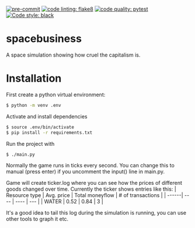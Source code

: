 [![pre-commit](https://img.shields.io/badge/pre--commit-enabled-brightgreen?logo=pre-commit&logoColor=white)](https://github.com/pre-commit/pre-commit)
[![code linting: flake8](https://img.shields.io/badge/lint-flake8-blue.svg)](http://flake8.pycqa.org/)
[![code quality: pytest](https://img.shields.io/badge/test-pytest-yellow.svg)](https://docs.pytest.org/)
[![Code style: black](https://img.shields.io/badge/code%20style-black-000000.svg)](https://github.com/psf/black)
# spacebusiness
A space simulation showing how cruel the capitalism is.

# Installation
First create a python virtual environment:
```bash
$ python -m venv .env
```

Activate and install dependencies
```bash
$ source .env/bin/activate
$ pip install -r requirements.txt

```
Run the project with
```bash
$ ./main.py
```

Normally the game runs in ticks every second. You can change this to manual (press enter) if you uncomment the input() line in main.py.

Game will create ticker.log where you can see how the prices of different goods changed over time.
Currently the ticker shows entries like this:
| Resource type | Avg. price | Total moneyflow | # of transactions |
| ------| ---- | ---- | --- |
| WATER | 0.52 | 0.84 | 3   |

It's a good idea to tail this log during the simulation is running, you can use other tools to graph it etc.
